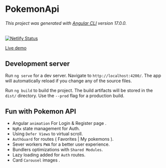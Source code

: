 # PokemonApi

###### This project was generated with [Angular CLI](https://github.com/angular/angular-cli) version 17.0.0.

[![Netlify Status](https://api.netlify.com/api/v1/badges/bccd8ce2-75a2-4b6c-a9e7-15c63b146821/deploy-status)](https://app.netlify.com/sites/fun-with-pokemon-api-angular/deploys)

[Live demo](https://fun-with-pokemon-api-angular.netlify.app)

## Development server

Run `ng serve` for a dev server. Navigate to `http://localhost:4200/`. The app will automatically reload if you change any of the source files.

Run `ng build` to build the project. The build artifacts will be stored in the `dist/` directory. Use the `--prod` flag for a production build.

## Fun with Pokemon API

- Angular `animation` For Login & Register page .
- `NgRx` state management for Auth.
-  Using `Defer Views` to virtual scroll.
- `AuthGuard` for routes ( Favorites | My pokemons ).
- Sever workers `PWA` for a better user experience.
- Bundlers optimizations with `Shared Modules`.
- Lazy loading added for `Auth` routes.
- Card `Carousel` images .
